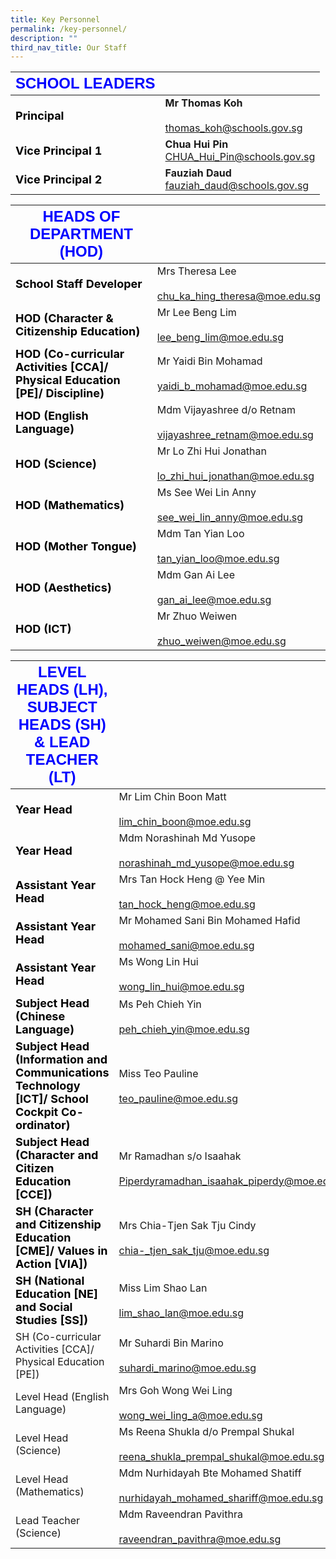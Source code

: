 ```yaml
---
title: Key Personnel
permalink: /key-personnel/
description: ""
third_nav_title: Our Staff
---
```

|  <strong style="color: blue; font-size: 24px; font-family: Arial;">SCHOOL LEADERS</strong>  |                         |
|------------------|----------------------------------------------------|
|<strong style="color: black; font-size: 18px;">Principal</strong>| **Mr Thomas Koh**<br><br><a href="mailto:thomas_koh@schools.gov.sg">thomas_koh@schools.gov.sg</a>     |
| <strong style="color: black; font-size: 18px;">Vice Principal 1 </strong>| **Chua Hui Pin**<br>CHUA_Hui_Pin@schools.gov.sg |
| <strong style="color: black; font-size: 18px;">Vice Principal 2</strong> | **Fauziah Daud**<br>fauziah_daud@schools.gov.sg |



| <strong style="color: blue; font-size: 24px; font-family: Arial;">HEADS OF DEPARTMENT (HOD)</strong>   |                                                       |
|------------------------------------------------------------------|-----------------------------------------------------------------|
| <strong style="color: black; font-size: 18px;">School Staff Developer</strong>    | Mrs Theresa Lee<br><br>chu_ka_hing_theresa@moe.edu.sg           |
| <strong style="color: black; font-size: 18px;">HOD (Character & Citizenship Education) </strong>| Mr Lee Beng Lim<br><br>lee_beng_lim@moe.edu.sg                  |
| <strong style="color: black; font-size: 18px;">HOD (Co-curricular Activities [CCA]/ Physical Education [PE]/ Discipline) </strong> | Mr Yaidi Bin Mohamad<br><br>yaidi_b_mohamad@moe.edu.sg          |
| <strong style="color: black; font-size: 18px;">HOD (English Language) </strong>                                                   | Mdm Vijayashree d/o Retnam<br><br>vijayashree_retnam@moe.edu.sg |
| <strong style="color: black; font-size: 18px;">HOD (Science)</strong>                                                            | Mr Lo Zhi Hui Jonathan<br><br>lo_zhi_hui_jonathan@moe.edu.sg    |
| <strong style="color: black; font-size: 18px;">HOD (Mathematics)</strong>                                                         | Ms See Wei Lin Anny<br><br>see_wei_lin_anny@moe.edu.sg          |
| <strong style="color: black; font-size: 18px;">HOD (Mother Tongue)</strong>                                                       | Mdm Tan Yian Loo<br><br>tan_yian_loo@moe.edu.sg                 |
| <strong style="color: black; font-size: 18px;">HOD (Aesthetics)</strong>                                                           | Mdm Gan Ai Lee<br><br>gan_ai_lee@moe.edu.sg                     |
| <strong style="color: black; font-size: 18px;">HOD (ICT)</strong>                                                                   | Mr Zhuo Weiwen<br><br>zhuo_weiwen@moe.edu.sg                |

| <strong style="color: blue; font-size: 24px; font-family: Arial;">LEVEL HEADS (LH), SUBJECT HEADS (SH) & LEAD TEACHER (LT)</strong>                                                  |                                                                                  |
|---------------------------------------------------------------------------------------------|----------------------------------------------------------------------------------|
| <strong style="color: black; font-size: 18px;">Year Head</strong>                                                                                    | Mr Lim Chin Boon Matt<br><br>lim_chin_boon@moe.edu.sg                            |
| <strong style="color: black; font-size: 18px;">Year Head</strong>                         | Mdm Norashinah Md Yusope<br><br>norashinah_md_yusope@moe.edu.sg        |
| <strong style="color: black; font-size: 18px;">Assistant Year Head</strong>                                                                         | Mrs Tan Hock Heng @ Yee Min<br><br>tan_hock_heng@moe.edu.sg                      |
| <strong style="color: black; font-size: 18px;">Assistant Year Head</strong>         | Mr Mohamed Sani Bin Mohamed Hafid<br><br>mohamed_sani@moe.edu.sg            |
| <strong style="color: black; font-size: 18px;">Assistant Year Head</strong>                     | Ms Wong Lin Hui<br><br>wong_lin_hui@moe.edu.sg                                   |
| <strong style="color: black; font-size: 18px;">Subject Head (Chinese Language) </strong>                                                            | Ms Peh Chieh Yin<br><br>peh_chieh_yin@moe.edu.sg                                 |
| <strong style="color: black; font-size: 18px;">Subject Head (Information and Communications Technology [ICT]/ School Cockpit Co-ordinator) </strong> | Miss Teo Pauline<br><br>teo_pauline@moe.edu.sg                                   |
|  <strong style="color: black; font-size: 18px;">Subject Head (Character and Citizen Education [CCE]) </strong>                                        | Mr Ramadhan s/o Isaahak <br><br>Piperdyramadhan_isaahak_piperdy@moe.edu.sg       |
| <strong style="color: black; font-size: 18px;">SH (Character and Citizenship Education [CME]/ Values in Action [VIA]) </strong>                      | Mrs Chia-Tjen Sak Tju Cindy<br><br>chia-_tjen_sak_tju@moe.edu.sg                 |
| <strong style="color: black; font-size: 18px;">SH (National Education [NE] and Social Studies [SS])  </strong>                                      | Miss Lim Shao Lan<br><br>lim_shao_lan@moe.edu.sg                                 |
| SH (Co-curricular Activities [CCA]/ Physical Education [PE])                                | Mr Suhardi Bin Marino<br><br>suhardi_marino@moe.edu.sg                           |
| Level Head (English Language)                                                               | Mrs Goh Wong Wei Ling<br><br>wong_wei_ling_a@moe.edu.sg                          |
| Level Head (Science)                                                                        | Ms Reena Shukla d/o Prempal Shukal<br><br>reena_shukla_prempal_shukal@moe.edu.sg |
| Level Head (Mathematics)                                                                    | Mdm Nurhidayah Bte Mohamed Shatiff<br><br>nurhidayah_mohamed_shariff@moe.edu.sg  |
| Lead Teacher (Science)                                                                      | Mdm Raveendran Pavithra<br><br>raveendran_pavithra@moe.edu.sg                    |